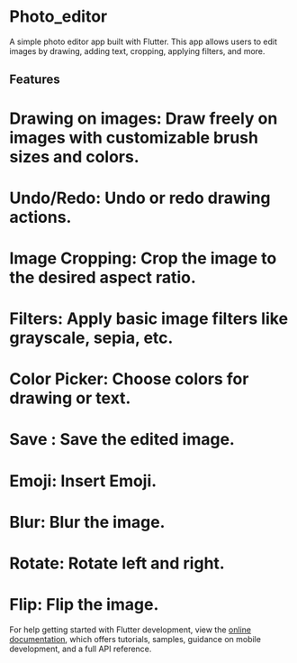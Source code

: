 # Photo_editor

A simple photo editor app built with Flutter. This app allows users to edit images by drawing, adding text, cropping, applying filters, and more.

## Features

# Drawing on images: Draw freely on images with customizable brush sizes and colors.

# Undo/Redo: Undo or redo drawing actions.

# Image Cropping: Crop the image to the desired aspect ratio.

# Filters: Apply basic image filters like grayscale, sepia, etc.

# Color Picker: Choose colors for drawing or text.

# Save : Save the edited image.

# Emoji: Insert Emoji.

# Blur: Blur the image.

# Rotate: Rotate left and right.

# Flip: Flip the image.

For help getting started with Flutter development, view the
[online documentation](https://docs.flutter.dev/), which offers tutorials,
samples, guidance on mobile development, and a full API reference.
